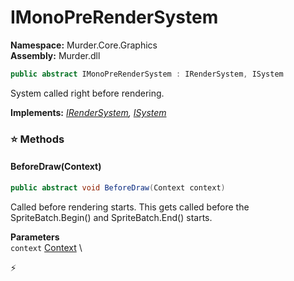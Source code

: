 # IMonoPreRenderSystem

**Namespace:** Murder.Core.Graphics \
**Assembly:** Murder.dll

```csharp
public abstract IMonoPreRenderSystem : IRenderSystem, ISystem
```

System called right before rendering.

**Implements:** _[IRenderSystem](../..//Bang/Systems/IRenderSystem.html), [ISystem](../..//Bang/Systems/ISystem.html)_

### ⭐ Methods
#### BeforeDraw(Context)
```csharp
public abstract void BeforeDraw(Context context)
```

Called before rendering starts.
            This gets called before the SpriteBatch.Begin() and SpriteBatch.End() starts.

**Parameters** \
`context` [Context](../..//Bang/Contexts/Context.html) \



⚡